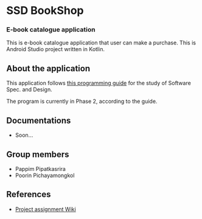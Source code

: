 # SSD BookShop
### E-book catalogue application

This is e-book catalogue application that user can make a purchase.
This is Android Studio project written in Kotlin.

## About the application
This application follows [this programming guide](http://theory.cpe.ku.ac.th/wiki/index.php/Sw-spec/ebook) for the study of Software Spec. and Design.

The program is currently in Phase 2, according to the guide.

## Documentations
- Soon...

## Group members
- Pappim Pipatkasrira
- Poorin Pichayamongkol

## References
- [Project assignment Wiki](http://theory.cpe.ku.ac.th/wiki/index.php/Sw-spec/ebook)
